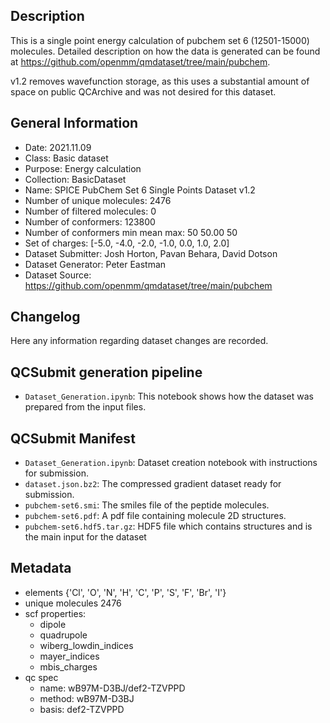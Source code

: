 ## Description

This is a single point energy calculation of pubchem set 6 (12501-15000) molecules. Detailed description on how the data is generated can be found at https://github.com/openmm/qmdataset/tree/main/pubchem.

v1.2 removes wavefunction storage, as this uses a substantial amount of space on public QCArchive and was not desired for this dataset.

## General Information

 - Date: 2021.11.09
 - Class: Basic dataset 
 - Purpose: Energy calculation
 - Collection: BasicDataset
 - Name: SPICE PubChem Set 6 Single Points Dataset v1.2
 - Number of unique molecules:        2476
 - Number of filtered molecules:      0
 - Number of conformers:              123800
 - Number of conformers min mean max: 50  50.00 50
 - Set of charges: [-5.0, -4.0, -2.0, -1.0, 0.0, 1.0, 2.0]
 - Dataset Submitter: Josh Horton, Pavan Behara, David Dotson
 - Dataset Generator: Peter Eastman
 - Dataset Source: https://github.com/openmm/qmdataset/tree/main/pubchem

## Changelog

Here any information regarding dataset changes are recorded.

## QCSubmit generation pipeline

 - `Dataset_Generation.ipynb`: This notebook shows how the dataset was prepared from the input files. 
 
## QCSubmit Manifest

- `Dataset_Generation.ipynb`: Dataset creation notebook with instructions for submission.
- `dataset.json.bz2`: The compressed gradient dataset ready for submission.
- `pubchem-set6.smi`: The smiles file of the peptide molecules.
- `pubchem-set6.pdf`: A pdf file containing molecule 2D structures.
- `pubchem-set6.hdf5.tar.gz`: HDF5 file which contains structures and is the main input for the dataset
 
## Metadata

- elements {'Cl', 'O', 'N', 'H', 'C', 'P', 'S', 'F', 'Br', 'I'}
- unique molecules 2476
- scf properties:
    - dipole
    - quadrupole
    - wiberg_lowdin_indices
    - mayer_indices
    - mbis_charges
- qc spec
    - name: wB97M-D3BJ/def2-TZVPPD
    - method: wB97M-D3BJ
    - basis: def2-TZVPPD
